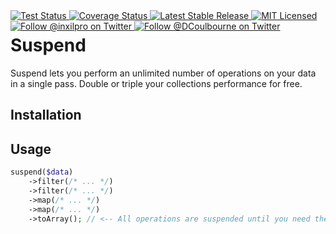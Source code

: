 <div style="float: right;">
	<a href="https://github.com/glhd/suspend/actions" target="_blank">
		<img 
			src="https://github.com/glhd/suspend/workflows/Pest/badge.svg" 
			alt="Test Status" 
		/>
	</a>
	<a href="https://codeclimate.com/github/glhd/suspend/test_coverage" target="_blank">
		<img 
			src="https://api.codeclimate.com/v1/badges/f597a6e8d9f968a55f03/test_coverage" 
			alt="Coverage Status" 
		/>
	</a>
	<a href="https://packagist.org/packages/glhd/suspend" target="_blank">
        <img 
            src="https://poser.pugx.org/glhd/suspend/v/stable" 
            alt="Latest Stable Release" 
        />
	</a>
	<a href="./LICENSE" target="_blank">
        <img 
            src="https://poser.pugx.org/glhd/suspend/license" 
            alt="MIT Licensed" 
        />
    </a>
    <a href="https://twitter.com/inxilpro" target="_blank">
        <img 
            src="https://img.shields.io/twitter/follow/inxilpro?style=social" 
            alt="Follow @inxilpro on Twitter" 
        />
    </a>
    <a href="https://twitter.com/DCoulbourne" target="_blank">
        <img 
            src="https://img.shields.io/twitter/follow/DCoulbourne?style=social" 
            alt="Follow @DCoulbourne on Twitter" 
        />
    </a>
</div>

# Suspend

Suspend lets you perform an unlimited number of operations on your data in a single pass.
Double or triple your collections performance for free.

## Installation

## Usage

```php
suspend($data)
    ->filter(/* ... */)
    ->filter(/* ... */)
    ->map(/* ... */)
    ->map(/* ... */)
    ->toArray(); // <-- All operations are suspended until you need the data
```
